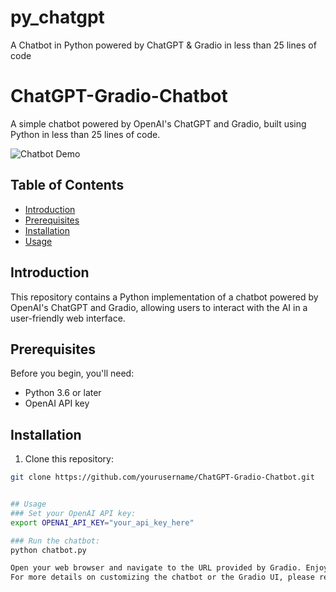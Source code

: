 # py_chatgpt
A Chatbot in Python powered by ChatGPT &amp; Gradio in less than 25 lines of code

# ChatGPT-Gradio-Chatbot

A simple chatbot powered by OpenAI's ChatGPT and Gradio, built using Python in less than 25 lines of code.

![Chatbot Demo](./demo.png)

## Table of Contents
- [Introduction](#introduction)
- [Prerequisites](#prerequisites)
- [Installation](#installation)
- [Usage](#usage)

## Introduction

This repository contains a Python implementation of a chatbot powered by OpenAI's ChatGPT and Gradio, allowing users to interact with the AI in a user-friendly web interface.

## Prerequisites

Before you begin, you'll need:

- Python 3.6 or later
- OpenAI API key

## Installation

1. Clone this repository:

```bash
git clone https://github.com/yourusername/ChatGPT-Gradio-Chatbot.git


## Usage
### Set your OpenAI API key:
export OPENAI_API_KEY="your_api_key_here"

### Run the chatbot:
python chatbot.py

Open your web browser and navigate to the URL provided by Gradio. Enjoy chatting with your AI-powered chatbot!
For more details on customizing the chatbot or the Gradio UI, please refer to the Medium article.
